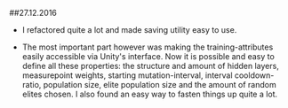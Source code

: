 ##27.12.2016

- I refactored quite a lot and made saving utility easy to use. 

- The most important part however was making the training-attributes easily accessible via Unity's interface. Now it is possible and easy to define all these properties: the structure and amount of hidden layers, measurepoint weights, starting mutation-interval, interval cooldown-ratio, population size, elite population size and the amount of random elites chosen. I also found an easy way to fasten things up quite a lot.
